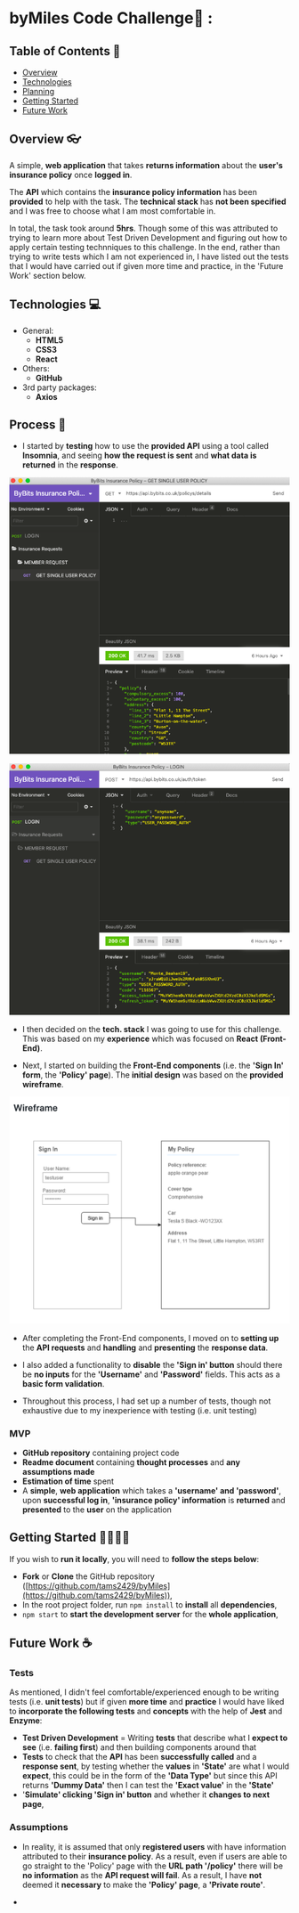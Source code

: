 # byMiles Code Challenge🤔 :

## Table of Contents 📖

- [Overview](#overview-)
- [Technologies](#technologies-)
- [Planning](#process-)
- [Getting Started](#getting-started-)
- [Future Work](#future-work-)

## Overview 👓

A simple, **web application** that takes **returns information** about the **user's insurance policy** once **logged in**.

The **API** which contains the **insurance policy information** has been **provided** to help with the task. The **technical stack** has **not been specified** and I was free to choose what I am most comfortable in.

In total, the task took around **5hrs**. Though some of this was attributed to trying to learn more about Test Driven Development and figuring out how to apply certain testing technniques to this challenge. In the end, rather than trying to write tests which I am not experienced in, I have listed out the tests that I would have carried out if given more time and practice, in the 'Future Work' section below.


## Technologies 💻

- General:
    - **HTML5**
    - **CSS3**
    - **React**
- Others:
    - **GitHub**
- 3rd party packages:
    - **Axios**


## Process 📝
- I started by **testing** how to use the **provided API** using a tool called **Insomnia**, and seeing **how the request is sent** and **what data is returned** in the **response**.

![API Insomnia Test 1](./ReadmeResources/Insomnia1.png)

![API Insomnia Test 2](./ReadmeResources/Insomnia2.png)

- I then decided on the **tech. stack** I was going to use for this challenge. This was based on my **experience** which was focused on **React (Front-End)**.

- Next, I started on building the **Front-End components** (i.e. the **'Sign In' form**, the **'Policy' page**). The **initial design** was based on the **provided wireframe**.

![Wireframe](./ReadmeResources/Wireframe.png)

- After completing the Front-End components, I moved on to **setting up** the **API requests** and **handling** and **presenting** the **response data**.

- I also added a functionality to **disable** the **'Sign in' button** should there be **no inputs** for the **'Username'** and **'Password'** fields. This acts as a **basic form validation**.

- Throughout this process, I had set up a number of tests, though not exhaustive due to my inexperience with testing (i.e. unit testing)

### MVP
- **GitHub repository** containing project code
- **Readme document** containing **thought processes** and **any assumptions made**
- **Estimation of time** spent
- A **simple**, **web application** which takes a **'username' and 'password'**, upon **successful log in**, **'insurance policy' information** is **returned** and **presented** to the **user** on the application

## Getting Started 🏃‍♂️🏃‍♀️

If you wish to **run it locally**, you will need to **follow the steps below**:

- **Fork** or **Clone** the GitHub repository ([https://github.com/tams2429/byMiles](https://github.com/tams2429/byMiles)),
- In the root project folder, run `npm install` to **install** all **dependencies**,
- `npm start` to **start the development server** for the **whole application**,

## Future Work ☕
### Tests
As mentioned, I didn't feel comfortable/experienced enough to be writing tests (i.e. **unit tests**) but if given **more time** and **practice** I would have liked to **incorporate the following tests** and **concepts** with the help of **Jest** and **Enzyme**:
- **Test Driven Development** = Writing **tests** that describe what I **expect to see** (i.e. **failing first**) and then building components around that
- **Tests** to check that the **API** has been **successfully called** and a **response sent**, by testing whether the **values** in **'State'** are what I would **expect**, this could be in the form of the **'Data Type'** but since this API returns **'Dummy Data'** then I can test the **'Exact value'** in the **'State'**
- '**Simulate' clicking 'Sign in' button** and whether it **changes to next page**,

### Assumptions
- In reality, it is assumed that only **registered users** with have information attributed to their **insurance policy**. As a result, even if users are able to go straight to the 'Policy' page with the **URL path '/policy'** there will be **no information** as the **API request will fail**. As a result, I have **not** deemed it **necessary** to make the **'Policy' page**, a **'Private route'**.

-
